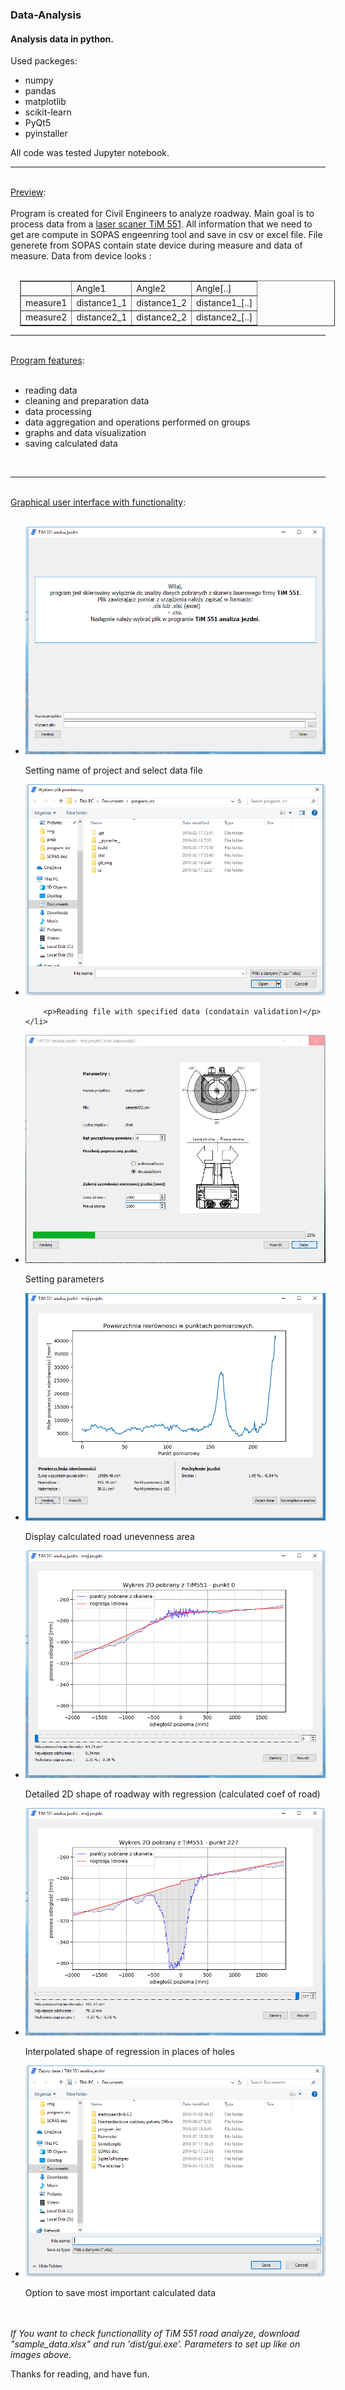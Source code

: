 <h3>Data-Analysis</h3>

<h4>Analysis data in python.</h4>

Used packeges:
<ul>
    <li>numpy</li>
    <li>pandas</li>
    <li>matplotlib</li>
    <li>scikit-learn</li>
    <li>PyQt5</li>
    <li>pyinstaller</li>
</ul>
All code was tested Jupyter notebook.
<br>
<hr>
<br>
<u>Preview</u>: <br>
<br>
Program is created for Civil Engineers to analyze roadway.
Main goal is to process data from a <a href="https://www.sick.com/us/en/detection-and-ranging-solutions/2d-lidar-sensors/tim5xx/tim551-2050001/p/p343045">laser scaner TiM 551</a>.
All information that we need to get are compute in SOPAS engeenring tool and save in csv or excel file.
File generete from SOPAS contain state device during measure and data of measure.
Data from device looks :
<br><br>
<table border="1" style="margin-left:15px">
    <tr>
        <td></td>
        <td>Angle1</td>
        <td>Angle2</td>
        <td>Angle[..]</td>
    </tr>
    <tr>
        <td>measure1</td>
        <td>distance1_1</td>
        <td>distance1_2</td>
        <td>distance1_[..]</td>
    </tr>
    <tr>
        <td>measure2</td>
        <td>distance2_1</td>
        <td>distance2_2</td>
        <td>distance2_[..]</td>
    </tr>
</table>
<hr>
<br>
<u>Program features</u>: <br>
<br>
<ul>
    <li>reading data</li>
    <li>cleaning and preparation data</li>
    <li>data processing</li>
    <li>data aggregation and operations performed on groups</li>
    <li>graphs and data visualization</li>
    <li>saving calculated data</li>
</ul>
<br>
<hr>
<br>
<u>Graphical user interface with functionality</u>: <br>
<br>
<ul>
    <li>
        <img src="git_img/intro1.png" alt="">        
        <p>Setting name of project and select data file </p>
    </li>
</ul>
<ul>
    <li>
        <img src="git_img/intro2.png" alt="">

        <p>Reading file with specified data (condatain validation)</p>
    </li>
</ul>
<ul>
    <li>
        <img src="git_img/intro4.png" alt="">
        <p>Setting parameters </p>
    </li>
</ul>


<ul>
    <li>
        <img src="git_img/intro5.png" alt="">
        <p>Display calculated road unevenness area</p>
    </li>
        
</ul>

<ul>
    <li>
        <img src="git_img/intro6.png" alt="">
        <p>Detailed 2D shape of roadway with regression (calculated coef of road)</p>
    </li>

</ul>

<ul>
    <li>
        <img src="git_img/intro7.png" alt="">
        <p>Interpolated shape of regression in places of holes</p>
    </li>
</ul>

<ul>
    <li>
        <img src="git_img/intro8.png" alt="">
        <p>Option to save most important calculated data</p>
    </li>
</ul>


<br><br>
<em>If You want to check functionallity of TiM 551 road analyze, download "sample_data.xlsx" and run 'dist/gui.exe'. Parameters to set up like on images above.</em>
<br>
<p>Thanks for reading, and have fun.</p>
